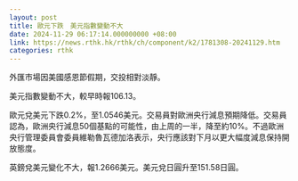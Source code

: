 ```yaml
---
layout: post
title: 歐元下跌　美元指數變動不大
date: 2024-11-29 06:17:14.000000000 +08:00
link: https://news.rthk.hk/rthk/ch/component/k2/1781308-20241129.htm
categories: rthk
---
```


外匯市場因美國感恩節假期，交投相對淡靜。

美元指數變動不大，較早時報106.13。

歐元兌美元下跌0.2%，至1.0546美元。交易員對歐洲央行減息預期降低。交易員認為，歐洲央行減息50個基點的可能性，由上周的一半，降至約10%。不過歐洲央行管理委員會委員維勒魯瓦德加洛表示，央行應該對下月以更大幅度減息保持開放態度。

英鎊兌美元變化不大，報1.2666美元。美元兌日圓升至151.58日圓。
